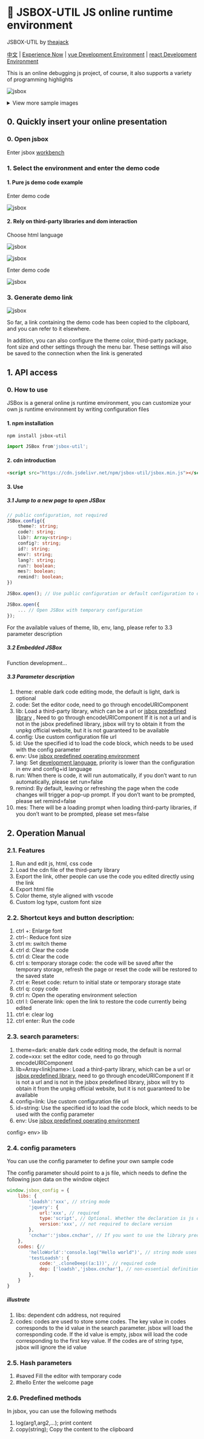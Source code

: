 # 🚀 JSBOX-UTIL JS online runtime environment

JSBOX-UTIL by [theajack](https://www.github.com/theajack)

[中文](https://github.com/theajack/jsbox/blob/master/README.cn.md#-jsbox-util-js%E5%9C%A8%E7%BA%BF%E8%BF%90%E8%A1%8C%E7%8E%AF%E5%A2%83) | [Experience Now](https://theajack.gitee.io/jsbox) | [vue Development Environment](https://theajack.gitee.io/jsbox?env=vue) | [react Development Environment](https://theajack.gitee.io/jsbox?env=react) <!-- | [Operation Manual]() -->

This is an online debugging js project, of course, it also supports a variety of programming highlights

![jsbox](https://cdn.jsdelivr.net/gh/theajack/jsbox/cdn/images/jsbox.png)

<details>
    <summary>View more sample images</summary>

![jsbox](https://cdn.jsdelivr.net/gh/theajack/jsbox/cdn/images/jsbox1.png)

![jsbox](https://cdn.jsdelivr.net/gh/theajack/jsbox/cdn/images/jsbox2.png)

![jsbox](https://cdn.jsdelivr.net/gh/theajack/jsbox/cdn/images/jsbox3.png)

![jsbox](https://cdn.jsdelivr.net/gh/theajack/jsbox/cdn/images/jsbox4.png)

![jsbox](https://cdn.jsdelivr.net/gh/theajack/jsbox/cdn/images/jsbox5.png)

</details>

## 0. Quickly insert your online presentation

### 0. Open jsbox

Enter jsbox [workbench](https://theajack.gitee.io/jsbox)

### 1. Select the environment and enter the demo code

#### 1. Pure js demo code example

Enter demo code

![jsbox](https://cdn.jsdelivr.net/gh/theajack/jsbox/cdn/images/use1.png)

#### 2. Rely on third-party libraries and dom interaction

Choose html language

![jsbox](https://cdn.jsdelivr.net/gh/theajack/jsbox/cdn/images/use2.png)

![jsbox](https://cdn.jsdelivr.net/gh/theajack/jsbox/cdn/images/use3.png)

Enter demo code

![jsbox](https://cdn.jsdelivr.net/gh/theajack/jsbox/cdn/images/use4.png)

### 3. Generate demo link

![jsbox](https://cdn.jsdelivr.net/gh/theajack/jsbox/cdn/images/use5.png)


So far, a link containing the demo code has been copied to the clipboard, and you can refer to it elsewhere.

In addition, you can also configure the theme color, third-party package, font size and other settings through the menu bar. These settings will also be saved to the connection when the link is generated

## 1. API access

### 0. How to use

JSBox is a general online js runtime environment, you can customize your own js runtime environment by writing configuration files

#### 1. npm installation

```
npm install jsbox-util
```

```js
import JSBox from'jsbox-util';
```

#### 2. cdn introduction

```html
<script src="https://cdn.jsdelivr.net/npm/jsbox-util/jsbox.min.js"></script>
```

#### 3. Use

##### 3.1 Jump to a new page to open JSBox
```ts
// public configuration, not required
JSBox.config({
    theme?: string;
    code?: string;
    lib?: Array<string>;
    config?: string;
    id?: string;
    env?: string;
    lang?: string;
    run?: boolean;
    mes?: boolean;
    remind?: boolean;
})

JSBox.open(); // Use public configuration or default configuration to open jsbox

JSBox.open({
    ... // Open JSBox with temporary configuration
});

```

For the available values ​​of theme, lib, env, lang, please refer to 3.3 parameter description

##### 3.2 Embedded JSBox

Function development...

##### 3.3 Parameter description

1. theme: enable dark code editing mode, the default is light, dark is optional
2. code: Set the editor code, need to go through encodeURIComponent
3. lib: Load a third-party library, which can be a url or [jsbox predefined library](https://github.com/theajack/jsbox/blob/master/src/npm/index.d.ts#L26) , Need to go through encodeURIComponent
    If it is not a url and is not in the jsbox predefined library, jsbox will try to obtain it from the unpkg official website, but it is not guaranteed to be available
4. config: Use custom configuration file url
5. id: Use the specified id to load the code block, which needs to be used with the config parameter
6. env: Use [jsbox predefined operating environment](https://github.com/theajack/jsbox/blob/master/src/npm/index.d.ts#L58)
7. lang: Set [development language](https://github.com/theajack/jsbox/blob/master/src/npm/index.d.ts#L66), priority is lower than the configuration in env and config+id language
8. run: When there is code, it will run automatically, if you don’t want to run automatically, please set run=false
9. remind: By default, leaving or refreshing the page when the code changes will trigger a pop-up prompt. If you don’t want to be prompted, please set remind=false
10. mes: There will be a loading prompt when loading third-party libraries, if you don’t want to be prompted, please set mes=false

## 2. Operation Manual

### 2.1. Features
1. Run and edit js, html, css code
2. Load the cdn file of the third-party library
3. Export the link, other people can use the code you edited directly using the link
4. Export html file
5. Color theme, style aligned with vscode
6. Custom log type, custom font size

### 2.2. Shortcut keys and button description:

1. ctrl +: Enlarge font
2. ctrl-: Reduce font size
3. ctrl m: switch theme
4. ctrl d: Clear the code
5. ctrl d: Clear the code
6. ctrl s: temporary storage code: the code will be saved after the temporary storage, refresh the page or reset the code will be restored to the saved state
7. ctrl e: Reset code: return to initial state or temporary storage state
8. ctrl q: copy code
9. ctrl n: Open the operating environment selection
10. ctrl l: Generate link: open the link to restore the code currently being edited
11. ctrl e: clear log
12. ctrl enter: Run the code

### 2.3. search parameters:

1. theme=dark: enable dark code editing mode, the default is normal
2. code=xxx: set the editor code, need to go through encodeURIComponent
3. lib=Array<link|name>: Load a third-party library, which can be a url or [jsbox predefined library](https://github.com/theajack/jsbox/blob/master/cdn/resources.js ), need to go through encodeURIComponent
    If it is not a url and is not in the jsbox predefined library, jsbox will try to obtain it from the unpkg official website, but it is not guaranteed to be available
4. config=link: Use custom configuration file url
5. id=string: Use the specified id to load the code block, which needs to be used with the config parameter
6. env: Use [jsbox predefined operating environment](https://github.com/theajack/jsbox/blob/master/cdn/env.js)
   
config> env> lib

### 2.4. config parameters

You can use the config parameter to define your own sample code

The config parameter should point to a js file, which needs to define the following json data on the window object

```js
window.jsbox_config = {
    libs: {
        'loadsh':'xxx', // string mode
        'jquery': {
            url:'xxx', // required
            type:'script', // Optional. Whether the declaration is js or css, if not declared, it will be parsed from the url
            version:'xxx', // not required to declare version
        },
        'cnchar':'jsbox.cnchar', // If you want to use the library predetermined by jsbox, please use jsbox.xxx
    },
    codes: {//
        'helloWorld':'console.log("Hello world")', // string mode uses all the dependencies defined above by default
        'testLoadsh': {
            code:'_.cloneDeep((a:1))', // required code
            dep: ['loadsh','jsbox.cnchar'], // non-essential definition dependencies, search from the current file, if you don’t fill in all the libs in the current file, if you want to use jsbox predefined libraries, please use jsbox.xxx
        },
    }
}
```

##### illustrate

1. libs: dependent cdn address, not required
2. codes: codes are used to store some codes. The key value in codes corresponds to the id value in the search parameter. jsbox will load the corresponding code. If the id value is empty, jsbox will load the code corresponding to the first key value. If the codes are of string type, jsbox will ignore the id value


### 2.5. Hash parameters

1. #saved Fill the editor with temporary code
2. #hello Enter the welcome page


### 2.6. Predefined methods

In jsbox, you can use the following methods

1. log(arg1,arg2,...); print content
2. copy(string); Copy the content to the clipboard